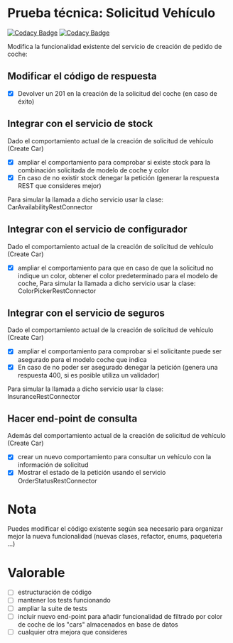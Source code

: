 # Prueba técnica: Solicitud Vehículo

[![Codacy Badge](https://app.codacy.com/project/badge/Coverage/4618d01af1e247eaa5e75b73b1dbdd51)](https://www.codacy.com/gh/MaQuiNa1995/EntrevistaTecnica_Vehiculos/dashboard?utm_source=github.com&utm_medium=referral&utm_content=MaQuiNa1995/EntrevistaTecnica_Vehiculos&utm_campaign=Badge_Coverage)
[![Codacy Badge](https://app.codacy.com/project/badge/Grade/4618d01af1e247eaa5e75b73b1dbdd51)](https://www.codacy.com/gh/MaQuiNa1995/EntrevistaTecnica_Vehiculos/dashboard?utm_source=github.com&amp;utm_medium=referral&amp;utm_content=MaQuiNa1995/EntrevistaTecnica_Vehiculos&amp;utm_campaign=Badge_Grade)

Modifica la funcionalidad existente del servicio de creación de pedido de coche:

## Modificar el código de respuesta
- [x] Devolver un 201 en la creación de la solicitud del coche (en caso de éxito)

## Integrar con el servicio de stock
Dado el comportamiento actual de la creación de solicitud de vehículo (Create Car)

- [x] ampliar el comportamiento para comprobar si existe stock para la combinación solicitada de modelo de coche y color
- [x] En caso de no existir stock denegar la petición (generar la respuesta REST que consideres mejor)

Para simular la llamada a dicho servicio usar la clase: CarAvailabilityRestConnector

## Integrar con el servicio de configurador
Dado el comportamiento actual de la creación de solicitud de vehículo (Create Car)

- [x] ampliar el comportamiento para que en caso de que la solicitud no indique un color, obtener el color predeterminado para el modelo de coche, Para simular la llamada a dicho servicio usar la clase: ColorPickerRestConnector

## Integrar con el servicio de seguros
Dado el comportamiento actual de la creación de solicitud de vehículo (Create Car)

- [x] ampliar el comportamiento para comprobar si el solicitante puede ser asegurado para el modelo coche que indica
- [x] En caso de no poder ser asegurado denegar la petición (genera una respuesta 400, si es posible utiliza un validador)

Para simular la llamada a dicho servicio usar la clase: InsuranceRestConnector

## Hacer end-point de consulta
Además del comportamiento actual de la creación de solicitud de vehículo (Create Car)

- [x] crear un nuevo comportamiento para consultar un vehículo con la información de solicitud
- [x] Mostrar el estado de la petición usando el servicio OrderStatusRestConnector

# Nota
Puedes modificar el código existente según sea necesario para organizar mejor la nueva funcionalidad (nuevas clases, refactor, enums, paqueteria ...)

# Valorable
- [ ] estructuración de código
- [ ] mantener los tests funcionando
- [ ] ampliar la suite de tests
- [ ] incluir nuevo end-point para añadir funcionalidad de filtrado por color de coche de los "cars" almacenados en base de datos
- [ ] cualquier otra mejora que consideres
